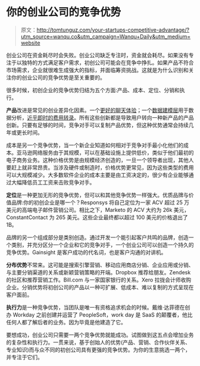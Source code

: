 # 你的创业公司的竞争优势

> 原文：<http://tomtunguz.com/your-startups-competitive-advantage/?utm_source=wanqu.co&utm_campaign=Wanqu+Daily&utm_medium=website>

创业公司在资金耗尽时会失败。创业公司缺乏专注时，资金就会耗尽。如果没有专注于以独特的方式满足客户需求，初创公司可能会在竞争中挣扎。如果产品不符合市场需求，企业就很难生成强大的指标，并面临筹资挑战。这就是为什么识别和关注你的创业公司的竞争优势是至关重要的。

很多时候，初创企业的竞争优势归结为五个方面:产品、成本、定位、分销和执行。

**产品**改进是常见的创业差异化因素。一个[更好的聊天体验](http://slack.com)；一个[数据建模层](http://looker.com)用于数据分析，[近乎即时的费用转录](http://expensify.com)。所有这些创新都是导致用户转向一种新产品的产品创新。只要有足够的时间，竞争对手可以复制产品优势，但这种优势通常会持续几年或更长时间。

成本是另一个竞争优势，当一个新企业知道如何相对于竞争对手最小化他们的成本。亚马逊网络服务由于其规模，可以在基础设施上提供低价，类似于他们最初的电子商务业务。这种价格优势是由规模经济创造的，一旦一个领导者出现，其他人要赶上就非常昂贵。当涉及硬件或制造时，价格优势更常见，因为这些类型的费用可以大规模减少。大多数软件企业的成本主要是由工资决定的，很少有企业能够通过大幅降低员工工资来击败竞争对手。

**定位**是一种更加无形的竞争优势，但可以和其他竞争优势一样强大。优质品牌与价值品牌:你的初创企业是哪一个？Responsys 将自己定位为一家 ACV 超过 25 万美元的高端电子邮件营销公司。相比之下，Marketo 的 ACV 大约为 26k 美元，ConstantContact 为 265 美元。这些企业最终都以超过 100 美元的价格退出了 1B。

品牌的另一个组成部分是类别创造。通过开发一个能引起客户共鸣的品牌，创造一个类别，并充分区分一个企业和它的竞争对手，一个创业公司可以创造一个持久的竞争优势。Gainsight 是客户成功的代名词，也是客户沟通的对讲机。

**分布优势**不常来。这可能是搜索引擎营销、移动应用商店分销、企业应用或分销、与主要分销渠道的关系或新颖营销策略的开端。Dropbox 推荐给朋友。Zendesk 的社区和推荐营销工作。Bill.com 与一家国家银行的关系。Xero 拉拢会计师收购企业。分销优势将初创公司的产品以一种可扩展、低成本、难以复制的方式呈现在客户面前。

**执行力**是一种竞争优势，当团队是唯一有资格追求机会的时候。戴维·达菲德在创办 Workday 之前创建并运营了 PeopleSoft，work day 是 SaaS 的颠覆者，他比任何人都了解后者的业务。因为毕竟是他建造了它。

要想成功，创业公司只需要一两个竞争优势就能成功。试图做到这五点会增加业务的复杂性和执行力。一贯来说，基于创始人的优势(产品、营销、合作伙伴关系、专业知识)而与众不同的初创公司具有更强的竞争优势。为你的生意挑选一两个，并专注于它们。